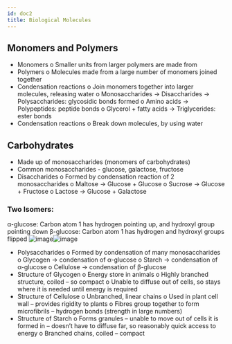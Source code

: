 ```yaml
---
id: doc2
title: Biological Molecules
---
```


## Monomers and Polymers
- Monomers
    o Smaller units from larger polymers are made from
- Polymers
	o Molecules made from a large number of monomers joined together
- Condensation reactions
	o Join monomers together into larger molecules, releasing water
	o Monosaccharides → Disaccharides → Polysaccharides: glycosidic bonds formed
	o Amino acids → Polypeptides: peptide bonds
	o Glycerol + fatty acids → Triglycerides: ester bonds
- Condensation reactions
	o Break down molecules, by using water
## Carbohydrates
- Made up of monosaccharides (monomers of carbohydrates)
- Common monosaccharides - glucose, galactose, fructose
- Disaccharides
	o Formed by condensation reaction of 2 monosaccharides
	o Maltose → Glucose + Glucose
	o Sucrose → Glucose + Fructose
	o Lactose → Glucose + Galactose
### Two Isomers:
α-glucose: Carbon atom 1 has hydrogen pointing up, and hydroxyl group pointing down
β-glucose: Carbon atom 1 has hydrogen and hydroxyl groups flipped
![image](https://user-images.githubusercontent.com/74820599/111034447-a3a6f000-840d-11eb-990f-506e3db4fc57.png)![image](https://user-images.githubusercontent.com/74820599/111034456-aa356780-840d-11eb-8565-ec9aba246027.png)

- Polysaccharides
	o Formed by condensation of many monosaccharides
	o Glycogen → condensation of α-glucose
	o Starch → condensation of α-glucose
	o Cellulose → condensation of β-glucose
- Structure of Glycogen
	o Energy store in animals
	o Highly branched structure, coiled – so compact
	o Unable to diffuse out of cells, so stays where it is needed until energy is required
- Structure of Cellulose
	o Unbranched, linear chains
	o Used in plant cell wall – provides rigidity to plants
	o Fibres group together to form microfibrils – hydrogen bonds (strength in large numbers)
- Structure of Starch
	o Forms granules – unable to move out of cells it is formed in – doesn’t have to diffuse far, so reasonably quick access to energy
	o Branched chains, coiled – compact
